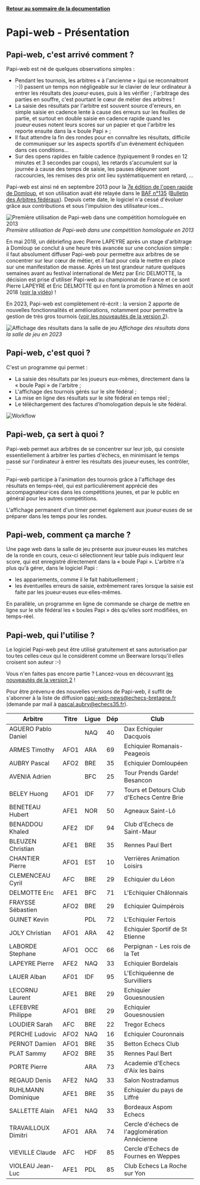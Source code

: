 **[Retour au sommaire de la documentation](../README.md)**

# Papi-web - Présentation

## Papi-web, c'est arrivé comment ?

Papi-web est né de quelques observations simples : 

- Pendant les tournois, les arbitres « à l'ancienne » (qui se reconnaitront :-)) passent un temps non négligeable sur le clavier de leur ordinateur à entrer les résultats des joueur·euses, puis à les vérifier ; l'arbitrage des parties en souffre, c'est pourtant le cœur de métier des arbitres !
- La saisie des résultats par l'arbitre est souvent source d'erreurs, en simple saisie en cadence lente à cause des erreurs sur les feuilles de partie, et surtout en double saisie en cadence rapide quand les joueur·euses notent leurs scores sur un papier et que l'arbitre les reporte ensuite dans la « boule Papi » ;
- Il faut attendre la fin des rondes pour en connaître les résultats, difficile de communiquer sur les aspects sportifs d'un évènement échiquéen dans ces conditions...
- Sur des opens rapides en faible cadence (typiquement 9 rondes en 12 minutes et 3 secondes par coups), les retards s'accumulent sur la journée à cause des temps de saisie, les pauses déjeuner sont raccourcies, les remises des prix ont lieu systématiquement en retard, ...

Papi-web est ainsi né en septembre 2013 pour la [7e édition de l'open rapide de Domloup](http://domloup.echecs35.fr/node/1561), et son utilisation avait été relayée dans le [BAF n°135](http://www.echecs.asso.fr/Arbitrage/Baf135.pdf) ([Bulletin des Arbitres fédéraux](http://www.echecs.asso.fr/Default.aspx?Cat=5)). Depuis cette date, le logiciel n'a cessé d'évoluer grâce aux contributions et sous l'impulsion des utilisateur·ices...

![Première utilisation de Papi-web dans une compétition homologuée en 2013](images/saisie-2013.jpg)
_Première utilisation de Papi-web dans une compétition homologuée en 2013_

En mai 2018, un débriefing avec Pierre LAPEYRE après un stage d'arbitrage à Domloup se conclut à une heure très avancée sur une conclusion simple : il faut absolument diffuser Papi-web pour permettre aux arbitres de se concentrer sur leur cœur de métier, et il faut pour cela le mettre en place sur une manifestation de masse. Après un test grandeur nature quelques semaines avant au festival international de Metz par Eric DELMOTTE, la décision est prise d'utiliser Papi-web au championnat de France et ce sont Pierre LAPEYRE et Eric DELMOTTE qui en font la promotion à Nîmes en août 2018 ([voir la vidéo](https://www.youtube.com/watch?v=u2arqnRH9SA)) !

En 2023, Papi-web est complètement ré-écrit : la version 2 apporte de nouvelles fonctionnalités et améliorations, notamment pour permettre la gestion de très gros tournois ([voir les nouveautés de la version 2](02-roadmap.md)).

![Affichage des résultats dans la salle de jeu](images/affichage-2023.jpg)
_Affichage des résultats dans la salle de jeu en 2023_

## Papi-web, c'est quoi ?

C'est un programme qui permet :
- La saisie des résultats par les joueurs eux-mêmes, directement dans la « boule Papi » de l'arbitre ;
- L'affichage des tournois gérés sur le site fédéral ;
- La mise en ligne des résultats sur le site fédéral en temps réel ;
- Le téléchargement des factures d'homologation depuis le site fédéral.

![Workflow](images/workflow.jpg)

## Papi-web, ça sert à quoi ?

Papi-web permet aux arbitres de se concentrer sur leur job, qui consiste essentiellement à arbitrer les parties d'échecs, en minimisant le temps passé sur l'ordinateur à entrer les résultats des joueur·euses, les contrôler, ...

Papi-web participe à l'animation des tournois grâce à l'affichage des résultats en temps-réel, qui est particulièrement apprécié des accompagnateur·ices dans les compétitions jeunes, et par le public en général pour les autres compétitions.

L'affichage permanent d'un timer permet également aux joueur·euses de se préparer dans les temps pour les rondes.

## Papi-web, comment ça marche ?

Une page web dans la salle de jeu présente aux joueur·euses les matches de la ronde en cours, ceux-ci sélectionnent leur table puis indiquent leur score, qui est enregistré directement dans la « boule Papi ». L'arbitre n'a plus qu'à gérer, dans le logiciel Papi :

- les appariements, comme il le fait habituellement ;
- les éventuelles erreurs de saisie, extrêmement rares lorsque la saisie est faite par les joueur·euses eux·elles-mêmes.

En parallèle, un programme en ligne de commande se charge de mettre en ligne sur le site fédéral les « boules Papi » dès qu'elles sont modifiées, en temps-réel.

## Papi-web, qui l'utilise ?

Le logiciel Papi-web peut être utilisé gratuitement et sans autorisation par tou·tes celles·ceux qui le considèrent comme un Beerware lorsqu'il·elles croisent son auteur :-)

Vous n'en faites pas encore partie ? Lancez-vous en découvrant [les nouveautés de la version 2](02-roadmap.md) !

Pour être prévenu·e des nouvelles versions de Papi-web, il suffit de s'abonner à la liste de diffusion papi-web-news@echecs-bretagne.fr (demande par mail à pascal.aubry@echecs35.fr).

| Arbitre             | Titre | Ligue | Dép | Club                                          |
|---------------------|-------|-------|-----|-----------------------------------------------|
| AGUERO Pablo Daniel |       | NAQ   | 40  | Dax Echiquier Dacquois                        |
| ARMES Timothy       | AFO1  | ARA   | 69  | Echiquier Romanais-Peageois                   |
| AUBRY Pascal        | AFO2  | BRE   | 35  | Echiquier Domloupéen                          |
| AVENIA Adrien       |       | BFC   | 25  | Tour Prends Garde! Besancon                   |
| BELEY Huong         | AFO1  | IDF   | 77  | Tours et Detours Club d'Echecs Centre Brie    |
| BENETEAU Hubert     | AFE1  | NOR   | 50  | Agneaux Saint-Lô                              |
| BENADDOU Khaled     | AFE2  | IDF   | 94  | Club d'Echecs de Saint-Maur                   |
| BLEUZEN Christian   | AFE1  | BRE   | 35  | Rennes Paul Bert                              |
| CHANTIER Pierre     | AFO1  | EST   | 10  | Verrières Animation Loisirs                   |
| CLEMENCEAU Cyril    | AFC   | BRE   | 29  | Echiquier du Léon                             |
| DELMOTTE Eric       | AFE1  | BFC   | 71  | L'Echiquier Châlonnais                        |
| FRAYSSE Sébastien   | AFO2  | BRE   | 29  | Echiquier Quimpérois                          |
| GUINET Kevin        |       | PDL   | 72  | L'Echiquier Fertois                           |
| JOLY Christian      | AFO1  | ARA   | 42  | Echiquier Sportif de St Etienne               |
| LABORDE Stephane    | AFO1  | OCC   | 66  | Perpignan - Les rois de la Tet                |
| LAPEYRE Pierre      | AFE2  | NAQ   | 33  | Echiquier Bordelais                           |
| LAUER Alban         | AF01  | IDF   | 95  | L'Echiquéenne de Survilliers                  |
| LECORNU Laurent     | AFE1  | BRE   | 29  | Echiquier Gouesnousien                        |
| LEFEBVRE Philippe   | AFO1  | BRE   | 29  | Echiquier Gouesnousien                        |
| LOUDIER Sarah       | AFC   | BRE   | 22  | Tregor Echecs                                 |
| PERCHE Ludovic      | AFO2  | NAQ   | 16  | Echiquier Couronnais                          |
| PERNOT Damien       | AFO1  | BRE   | 35  | Betton Echecs Club                            |
| PLAT Sammy          | AFO2  | BRE   | 35  | Rennes Paul Bert                              |
| PORTE Pierre        |       | ARA   | 73  | Academie d'Echecs d'Aix les bains             |
| REGAUD Denis        | AFE2  | NAQ   | 33  | Salon Nostradamus                             |
| RUHLMANN Dominique  | AFE1  | BRE   | 35  | Echiquier du pays de Liffré                   |
| SALLETTE Alain      | AFE1  | NAQ   | 33  | Bordeaux Aspom Echecs                         |
| TRAVAILLOUX Dimitri | AFO1  | ARA   | 74  | Cercle d'échecs de l'agglomération Annécienne |
| VIEVILLE Claude     | AFC   | HDF   | 85  | Cercle d'Echecs de Fournes en Weppes          |
| VIOLEAU Jean-Luc    | AFE1  | PDL   | 85  | Club Echecs La Roche sur Yon                  |
